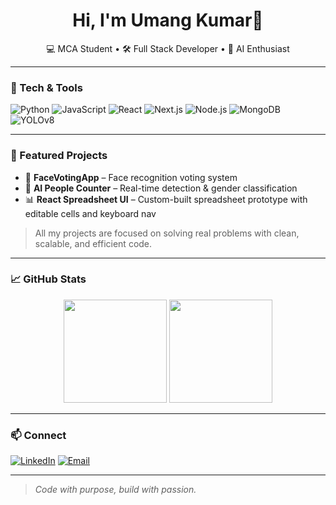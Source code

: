 <h1 align="center">Hi, I'm Umang Kumar👋</h1>
<p align="center">
  💻 MCA Student • 🛠 Full Stack Developer • 🤖 AI Enthusiast
</p>

---

### 🚀 Tech & Tools
![Python](https://img.shields.io/badge/Python-3776AB?style=flat&logo=python&logoColor=white)
![JavaScript](https://img.shields.io/badge/JavaScript-F7E018?style=flat&logo=javascript&logoColor=black)
![React](https://img.shields.io/badge/React-61DAFB?style=flat&logo=react&logoColor=black)
![Next.js](https://img.shields.io/badge/Next.js-000?style=flat&logo=next.js)
![Node.js](https://img.shields.io/badge/Node.js-339933?style=flat&logo=nodedotjs&logoColor=white)
![MongoDB](https://img.shields.io/badge/MongoDB-47A248?style=flat&logo=mongodb&logoColor=white)
![YOLOv8](https://img.shields.io/badge/YOLOv8-000?style=flat&logo=openai&logoColor=white)

---

### 📌 Featured Projects
- 🔐 **FaceVotingApp** – Face recognition voting system 
- 🧠 **AI People Counter** – Real-time detection & gender classification
- 📊 **React Spreadsheet UI** – Custom-built spreadsheet prototype with editable cells and keyboard nav

> All my projects are focused on solving real problems with clean, scalable, and efficient code.


---

### 📈 GitHub Stats
<p align="center">
  <img src="https://github-readme-stats.vercel.app/api?username=umangkumar0106&show_icons=true&theme=tokyonight" height="165">
  <img src="https://github-readme-stats.vercel.app/api/top-langs/?username=umangkumar0106&layout=compact&theme=tokyonight" height="165">
</p>

---

### 📫 Connect
[![LinkedIn](https://img.shields.io/badge/LinkedIn-0A66C2?style=flat&logo=linkedin&logoColor=white)](https://www.linkedin.com/in/umangkumar0106/)
[![Email](https://img.shields.io/badge/Email-D14836?style=flat&logo=gmail&logoColor=white)](mailto:umangkr0106@gmail.com)

---

> *Code with purpose, build with passion.*
